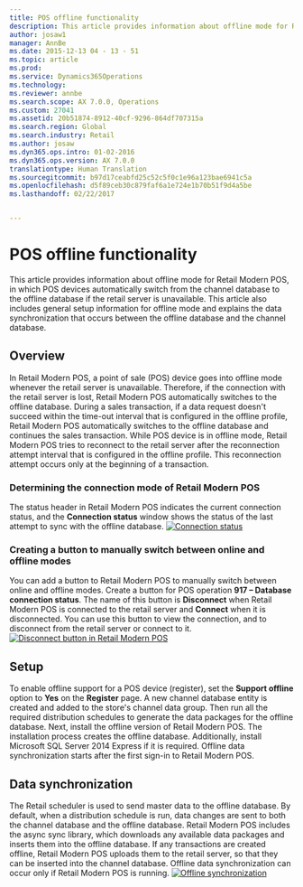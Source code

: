 ```yaml
---
title: POS offline functionality
description: This article provides information about offline mode for Retail Modern POS, in which POS devices automatically switch from the channel database to the offline database if the retail server is unavailable. This article also includes general setup information for offline mode and explains the data synchronization that occurs between the offline database and the channel database.
author: josaw1
manager: AnnBe
ms.date: 2015-12-13 04 - 13 - 51
ms.topic: article
ms.prod: 
ms.service: Dynamics365Operations
ms.technology: 
ms.reviewer: annbe
ms.search.scope: AX 7.0.0, Operations
ms.custom: 27041
ms.assetid: 20b51874-8912-40cf-9296-864df707315a
ms.search.region: Global
ms.search.industry: Retail
ms.author: josaw
ms.dyn365.ops.intro: 01-02-2016
ms.dyn365.ops.version: AX 7.0.0
translationtype: Human Translation
ms.sourcegitcommit: b97d17ceabfd25c52c5f0c1e96a123bae6941c5a
ms.openlocfilehash: d5f89ceb30c879faf6a1e724e1b70b51f9d4a5be
ms.lasthandoff: 02/22/2017


---
```


# <a name="pos-offline-functionality"></a>POS offline functionality

This article provides information about offline mode for Retail Modern POS, in which POS devices automatically switch from the channel database to the offline database if the retail server is unavailable. This article also includes general setup information for offline mode and explains the data synchronization that occurs between the offline database and the channel database.

<a name="overview"></a>Overview
--------

In Retail Modern POS, a point of sale (POS) device goes into offline mode whenever the retail server is unavailable. Therefore, if the connection with the retail server is lost, Retail Modern POS automatically switches to the offline database. During a sales transaction, if a data request doesn't succeed within the time-out interval that is configured in the offline profile, Retail Modern POS automatically switches to the offline database and continues the sales transaction. While POS device is in offline mode, Retail Modern POS tries to reconnect to the retail server after the reconnection attempt interval that is configured in the offline profile. This reconnection attempt occurs only at the beginning of a transaction.

### <a name="determining-the-connection-mode-of-retail-modern-pos"></a>Determining the connection mode of Retail Modern POS

The status header in Retail Modern POS indicates the current connection status, and the **Connection status** window shows the status of the last attempt to sync with the offline database. [![Connection status](./media/status.png)](./media/status.png)

### <a name="creating-a-button-to-manually-switch-between-online-and-offline-modes"></a>Creating a button to manually switch between online and offline modes

You can add a button to Retail Modern POS to manually switch between online and offline modes. Create a button for POS operation **917 – Database connection status**. The name of this button is **Disconnect** when Retail Modern POS is connected to the retail server and **Connect** when it is disconnected. You can use this button to view the connection, and to disconnect from the retail server or connect to it. [![Disconnect button in Retail Modern POS](./media/details-1024x537.png)](./media/details.png)

## <a name="setup"></a>Setup
To enable offline support for a POS device (register), set the **Support offline** option to **Yes** on the **Register** page. A new channel database entity is created and added to the store's channel data group. Then run all the required distribution schedules to generate the data packages for the offline database. Next, install the offline version of Retail Modern POS. The installation process creates the offline database. Additionally, install Microsoft SQL Server 2014 Express if it is required. Offline data synchronization starts after the first sign-in to Retail Modern POS.

## <a name="data-synchronization"></a>Data synchronization
The Retail scheduler is used to send master data to the offline database. By default, when a distribution schedule is run, data changes are sent to both the channel database and the offline database. Retail Modern POS includes the async sync library, which downloads any available data packages and inserts them into the offline database. If any transactions are created offline, Retail Modern POS uploads them to the retail server, so that they can be inserted into the channel database. Offline data synchronization can occur only if Retail Modern POS is running. [![Offline synchronization](./media/offline-sync-1024x521.png)](./media/offline-sync.png)


